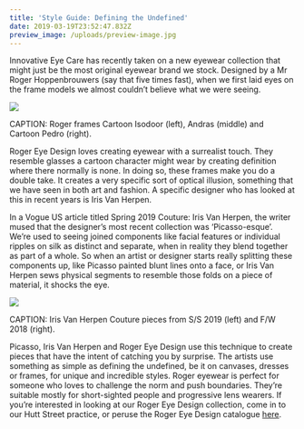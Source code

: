 ```yaml
---
title: 'Style Guide: Defining the Undefined'
date: 2019-03-19T23:52:47.832Z
preview_image: /uploads/preview-image.jpg
---
```

Innovative Eye Care has recently taken on a new eyewear collection that might just be the most original eyewear brand we stock. Designed by a Mr Roger Hoppenbrouwers (say that five times fast), when we first laid eyes on the frame models we almost couldn’t believe what we were seeing. 

![](/uploads/red.jpg)

CAPTION: Roger frames Cartoon Isodoor (left), Andras (middle) and Cartoon Pedro (right).

Roger Eye Design loves creating eyewear with a surrealist touch. They resemble glasses a cartoon character might wear by creating definition where there normally is none. In doing so, these frames make you do a double take. It creates a very specific sort of optical illusion, something that we have seen in both art and fashion. A specific designer who has looked at this in recent years is Iris Van Herpen.

In a Vogue US article titled Spring 2019 Couture: Iris Van Herpen, the writer mused that the designer’s most recent collection was ‘Picasso-esque’. We’re used to seeing joined components like facial features or individual ripples on silk as distinct and separate, when in reality they blend together as part of a whole. So when an artist or designer starts really splitting these components up, like Picasso painted blunt lines onto a face, or Iris Van Herpen sews physical segments to resemble those folds on a piece of material, it shocks the eye.

![](/uploads/iris-van-herpen.jpg)

CAPTION: Iris Van Herpen Couture pieces from S/S 2019 (left) and F/W 2018 (right).

Picasso, Iris Van Herpen and Roger Eye Design use this technique to create pieces that have the intent of catching you by surprise. The artists use something as simple as defining the undefined, be it on canvases, dresses or frames, for unique and incredible styles. Roger eyewear is perfect for someone who loves to challenge the norm and push boundaries. They’re suitable mostly for short-sighted people and progressive lens wearers. If you’re interested in looking at our Roger Eye Design collection, come in to our Hutt Street practice, or peruse the Roger Eye Design catalogue [here](https://www.rogereyedesign.com/Catalog.html).
